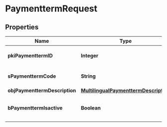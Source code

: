 

# PaymenttermRequest

## Properties

Name | Type | Description | Notes
------------ | ------------- | ------------- | -------------
**pkiPaymenttermID** | **Integer** | The unique ID of the Paymentterm |  [optional]
**sPaymenttermCode** | **String** | The code of the Paymentterm | 
**objPaymenttermDescription** | [**MultilingualPaymenttermDescription**](MultilingualPaymenttermDescription.md) |  | 
**bPaymenttermIsactive** | **Boolean** | Whether the Paymentterm is active or not | 





